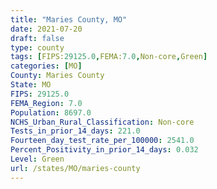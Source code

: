 ```yaml
---
title: "Maries County, MO"
date: 2021-07-20
draft: false
type: county
tags: [FIPS:29125.0,FEMA:7.0,Non-core,Green]
categories: [MO]
County: Maries County
State: MO
FIPS: 29125.0
FEMA_Region: 7.0
Population: 8697.0
NCHS_Urban_Rural_Classification: Non-core
Tests_in_prior_14_days: 221.0
Fourteen_day_test_rate_per_100000: 2541.0
Percent_Positivity_in_prior_14_days: 0.032
Level: Green
url: /states/MO/maries-county
---
```



